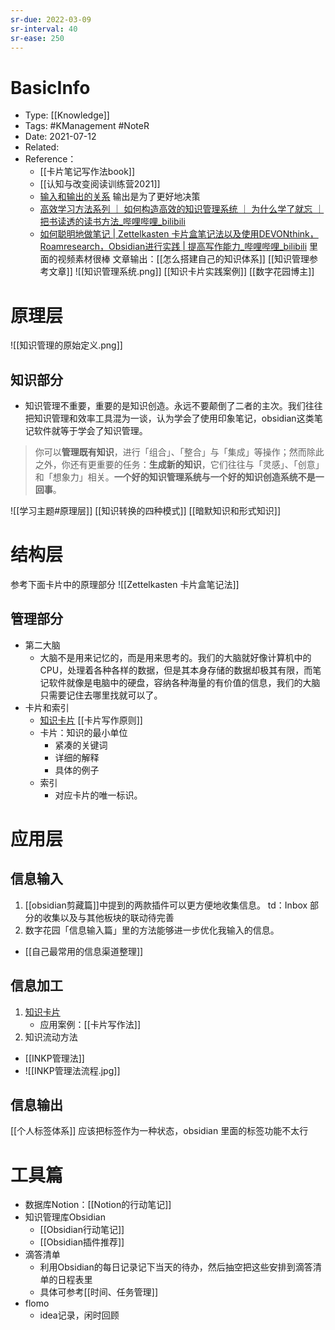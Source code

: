 ```yaml
---
sr-due: 2022-03-09
sr-interval: 40
sr-ease: 250
---
```

# BasicInfo
-  Type: [[Knowledge]]
- Tags:  #KManagement  #NoteR  
- Date: 2021-07-12 
- Related: 
- Reference：
	- [[卡片笔记写作法book]] 
	- [[认知与改变阅读训练营2021]] 
	- [输入和输出的关系](https://mp.weixin.qq.com/s/zyfrnFbrM90vzMzQZJrjYA) 输出是为了更好地决策 
	- [高效学习方法系列 ｜ 如何构造高效的知识管理系统 ｜ 为什么学了就忘 ｜ 把书读透的读书方法_哔哩哔哩_bilibili](https://www.bilibili.com/video/BV1VE411s72a)
	- [如何聪明地做笔记 | Zettelkasten 卡片盒笔记法以及使用DEVONthink，Roamresearch，Obsidian进行实践 | 提高写作能力_哔哩哔哩_bilibili](https://www.bilibili.com/video/BV1Ci4y1s7AC) 里面的视频素材很棒
文章输出：[[怎么搭建自己的知识体系]]  [[知识管理参考文章]]
![[知识管理系统.png]] [[知识卡片实践案例]] [[数字花园博主]] 
# 原理层
![[知识管理的原始定义.png]]
## 知识部分
- 知识管理不重要，重要的是知识创造。永远不要颠倒了二者的主次。我们往往把知识管理和效率工具混为一谈，认为学会了使用印象笔记，obsidian这类笔记软件就等于学会了知识管理。 
 > 你可以**管理既有知识**，进行「组合」、「整合」与「集成」等操作；然而除此之外，你还有更重要的任务：**生成新的知识**，它们往往与「灵感」、「创意」和「想象力」相关。**一个好的知识管理系统与一个好的知识创造系统不是一回事**。

![[学习主题#原理层]]
[[知识转换的四种模式]]
[[暗默知识和形式知识]]
# 结构层
参考下面卡片中的原理部分 ![[Zettelkasten 卡片盒笔记法]]
## 管理部分
- 第二大脑
	- 大脑不是用来记忆的，而是用来思考的。我们的大脑就好像计算机中的CPU，处理着各种各样的数据，但是其本身存储的数据却极其有限，而笔记软件就像是电脑中的硬盘，容纳各种海量的有价值的信息，我们的大脑只需要记住去哪里找就可以了。
- 卡片和索引
	- [知识卡片](docs/实践篇/知识卡片.md) [[卡片写作原则]]
	- 卡片：知识的最小单位
		- 紧凑的关键词
		- 详细的解释
		- 具体的例子
	- 索引
		- 对应卡片的唯一标识。
# 应用层 
## 信息输入
1. [[obsidian剪藏篇]]中提到的两款插件可以更方便地收集信息。 td：Inbox 部分的收集以及与其他板块的联动待完善 
2. 数字花园「信息输入篇」里的方法能够进一步优化我输入的信息。
- [[自己最常用的信息渠道整理]]
## 信息加工
1. [知识卡片](docs/实践篇/知识卡片.md)
	- 应用案例：[[卡片写作法]]
2. 知识流动方法
- [[INKP管理法]]
- ![[INKP管理法流程.jpg]]

## 信息输出
[[个人标签体系]] 应该把标签作为一种状态，obsidian 里面的标签功能不太行 
# 工具篇
- 数据库Notion：[[Notion的行动笔记]]
- 知识管理库Obsidian
	- [[Obsidian行动笔记]] 
	- [[Obsidian插件推荐]] 
- 滴答清单
	- 利用Obsidian的每日记录记下当天的待办，然后抽空把这些安排到滴答清单的日程表里
	- 具体可参考[[时间、任务管理]]
- flomo
	- idea记录，闲时回顾 